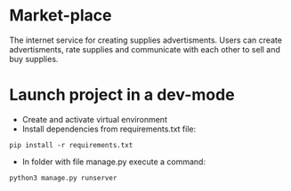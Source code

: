 # Market-place
The internet service for creating supplies advertisments. Users can create advertisments, rate supplies and communicate with each other to sell and buy supplies.

# Launch project in a dev-mode
- Create and activate virtual environment
- Install dependencies from requirements.txt file:
```
pip install -r requirements.txt
```
- In folder with file manage.py execute a command:
```
python3 manage.py runserver
```

